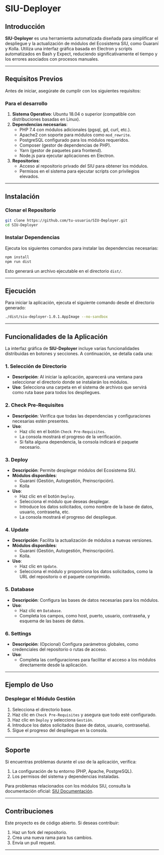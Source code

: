 # SIU-Deployer

## Introducción

**SIU-Deployer** es una herramienta automatizada diseñada para simplificar el despliegue y la actualización de módulos del Ecosistema SIU, como Guaraní y Kolla. Utiliza una interfaz gráfica basada en Electron y scripts automatizados en Bash y Expect, reduciendo significativamente el tiempo y los errores asociados con procesos manuales.

---

## Requisitos Previos

Antes de iniciar, asegúrate de cumplir con los siguientes requisitos:

### Para el desarrollo

1. **Sistema Operativo**: Ubuntu 18.04 o superior (compatible con distribuciones basadas en Linux).
2. **Dependencias necesarias**:
   - PHP 7.4 con módulos adicionales (pgsql, gd, curl, etc.).
   - Apache2 con soporte para módulos como `mod_rewrite`.
   - PostgreSQL configurado para los módulos requeridos.
   - Composer (gestor de dependencias de PHP).
   - Yarn (gestor de paquetes para frontend).
   - Node.js para ejecutar aplicaciones en Electron.
3. **Repositorios**:
   - Acceso al repositorio privado del SIU para obtener los módulos.
   - Permisos en el sistema para ejecutar scripts con privilegios elevados.

---

## Instalación

### Clonar el Repositorio
```bash
git clone https://github.com/tu-usuario/SIU-Deployer.git
cd SIU-Deployer
```

### Instalar Dependencias
Ejecuta los siguientes comandos para instalar las dependencias necesarias:
```bash
npm install
npm run dist
```

Esto generará un archivo ejecutable en el directorio `dist/`.

---

## Ejecución

Para iniciar la aplicación, ejecuta el siguiente comando desde el directorio generado:
```bash
./dist/siu-deployer-1.0.1.AppImage --no-sandbox
```

---

## Funcionalidades de la Aplicación

La interfaz gráfica de **SIU-Deployer** incluye varias funcionalidades distribuidas en botones y secciones. A continuación, se detalla cada una:

### 1. **Selección de Directorio**
- **Descripción**: Al iniciar la aplicación, aparecerá una ventana para seleccionar el directorio donde se instalarán los módulos.
- **Uso**: Selecciona una carpeta en el sistema de archivos que servirá como ruta base para todos los despliegues.

### 2. **Check Pre-Requisites**
- **Descripción**: Verifica que todas las dependencias y configuraciones necesarias estén presentes.
- **Uso**:
  - Haz clic en el botón `Check Pre-Requisites`.
  - La consola mostrará el progreso de la verificación.
  - Si falta alguna dependencia, la consola indicará el paquete necesario.

### 3. **Deploy**
- **Descripción**: Permite desplegar módulos del Ecosistema SIU.
- **Módulos disponibles**:
  - Guaraní (Gestión, Autogestión, Preinscripción).
  - Kolla
- **Uso**:
  - Haz clic en el botón `Deploy`.
  - Selecciona el módulo que deseas desplegar.
  - Introduce los datos solicitados, como nombre de la base de datos, usuario, contraseña, etc.
  - La consola mostrará el progreso del despliegue.

### 4. **Update**
- **Descripción**: Facilita la actualización de módulos a nuevas versiones.
- **Módulos disponibles**:
  - Guaraní (Gestión, Autogestión, Preinscripción).
  - Kolla.
- **Uso**:
  - Haz clic en `Update`.
  - Selecciona el módulo y proporciona los datos solicitados, como la URL del repositorio o el paquete comprimido.

### 5. **Database**
- **Descripción**: Configura las bases de datos necesarias para los módulos.
- **Uso**:
  - Haz clic en `Database`.
  - Completa los campos, como host, puerto, usuario, contraseña, y esquema de las bases de datos.

### 6. **Settings**
- **Descripción**: (Opcional) Configura parámetros globales, como credenciales del repositorio o rutas de acceso.
- **Uso**:
  - Completa las configuraciones para facilitar el acceso a los módulos directamente desde la aplicación.

---

## Ejemplo de Uso

### Desplegar el Módulo Gestión
1. Selecciona el directorio base.
2. Haz clic en `Check Pre-Requisites` y asegura que todo esté configurado.
3. Haz clic en `Deploy` y selecciona `Gestión`.
4. Introduce los datos solicitados (base de datos, usuario, contraseña).
5. Sigue el progreso del despliegue en la consola.

---

## Soporte

Si encuentras problemas durante el uso de la aplicación, verifica:
1. La configuración de tu entorno (PHP, Apache, PostgreSQL).
2. Los permisos del sistema y dependencias instaladas.

Para problemas relacionados con los módulos SIU, consulta la documentación oficial: [SIU Documentación](https://www.siu.edu.ar/).

---

## Contribuciones

Este proyecto es de código abierto. Si deseas contribuir:
1. Haz un fork del repositorio.
2. Crea una nueva rama para tus cambios.
3. Envía un pull request.

---
